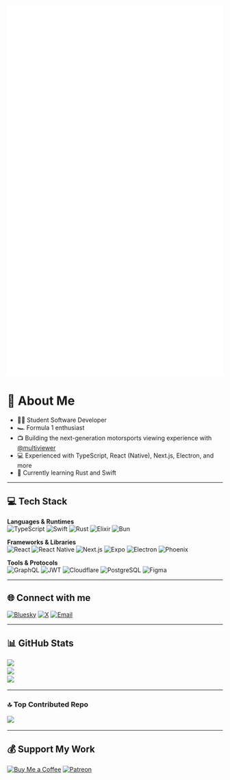 ![Metrics](/github-metrics.svg)

# 💫 About Me

- 🧑‍💻 Student Software Developer  
- 🏎️ Formula 1 enthusiast  
- 📺 Building the next-generation motorsports viewing experience with [@multiviewer](https://github.com/multiviewer)  
- 💻 Experienced with TypeScript, React (Native), Next.js, Electron, and more  
- 🦀 Currently learning Rust and Swift

---

## 💻 Tech Stack

**Languages & Runtimes**  
![TypeScript](https://img.shields.io/badge/typescript-%23007ACC.svg?style=for-the-badge&logo=typescript&logoColor=white)
![Swift](https://img.shields.io/badge/swift-F54A2A?style=for-the-badge&logo=swift&logoColor=white)
![Rust](https://img.shields.io/badge/rust-%23000000.svg?style=for-the-badge&logo=rust&logoColor=white)
![Elixir](https://img.shields.io/badge/elixir-%234B275F.svg?style=for-the-badge&logo=elixir&logoColor=white)
![Bun](https://img.shields.io/badge/Bun-%23000000.svg?style=for-the-badge&logo=bun&logoColor=white)

**Frameworks & Libraries**  
![React](https://img.shields.io/badge/react-%2320232a.svg?style=for-the-badge&logo=react&logoColor=%2361DAFB)
![React Native](https://img.shields.io/badge/react_native-%2320232a.svg?style=for-the-badge&logo=react&logoColor=%2361DAFB)
![Next.js](https://img.shields.io/badge/Next-black?style=for-the-badge&logo=next.js&logoColor=white)
![Expo](https://img.shields.io/badge/expo-1C1E24?style=for-the-badge&logo=expo&logoColor=#D04A37)
![Electron](https://img.shields.io/badge/Electron-191970?style=for-the-badge&logo=Electron&logoColor=white)
![Phoenix](https://img.shields.io/badge/phoenixframework-%23FD4F00.svg?style=for-the-badge&logo=phoenixframework&logoColor=black)

**Tools & Protocols**  
![GraphQL](https://img.shields.io/badge/-GraphQL-E10098?style=for-the-badge&logo=graphql&logoColor=white)
![JWT](https://img.shields.io/badge/JWT-black?style=for-the-badge&logo=JSON%20web%20tokens)
![Cloudflare](https://img.shields.io/badge/Cloudflare-F38020?style=for-the-badge&logo=Cloudflare&logoColor=white)
![PostgreSQL](https://img.shields.io/badge/postgres-%23316192.svg?style=for-the-badge&logo=postgresql&logoColor=white)
![Figma](https://img.shields.io/badge/figma-%23F24E1E.svg?style=for-the-badge&logo=figma&logoColor=white)

---

## 🌐 Connect with me

[![Bluesky](https://img.shields.io/badge/bluesky-0285FF?style=for-the-badge&logo=bluesky&logoColor=white)](https://bsky.app/profile/justjoostnl.bsky.social)
[![X](https://img.shields.io/badge/X-black.svg?logo=X&logoColor=white&style=for-the-badge)](https://x.com/JustJoostNL)
[![Email](https://img.shields.io/badge/Email-333333?style=for-the-badge&logo=maildotru&logoColor=white)](mailto:contact@jstt.me)

---

## 📊 GitHub Stats

![](https://github-readme-stats.vercel.app/api?username=JustJoostNL&theme=dark&hide_border=false&include_all_commits=true&count_private=true)  
![](https://nirzak-streak-stats.vercel.app/?user=JustJoostNL&theme=dark&hide_border=false)  
![](https://github-readme-stats.vercel.app/api/top-langs/?username=JustJoostNL&theme=dark&hide_border=false&include_all_commits=true&count_private=true&layout=compact)

---

### 🔝 Top Contributed Repo

![](https://github-contributor-stats.vercel.app/api?username=JustJoostNL&limit=5&theme=dark&combine_all_yearly_contributions=true)

---

## 💰 Support My Work

[![Buy Me a Coffee](https://img.shields.io/badge/Buy%20Me%20a%20Coffee-ffdd00?style=for-the-badge&logo=buy-me-a-coffee&logoColor=black)](https://buymeacoffee.com/JustJoostNL)
[![Patreon](https://img.shields.io/badge/Patreon-F96854?style=for-the-badge&logo=patreon&logoColor=white)](https://patreon.com/JustJoostNL)
